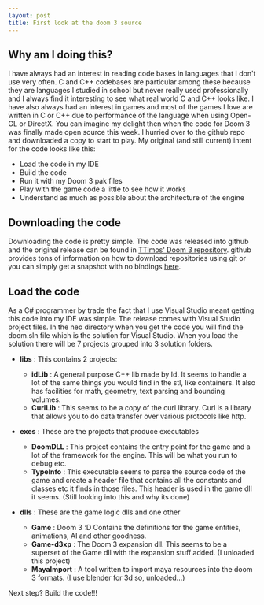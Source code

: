 ```yaml
---
layout: post
title: First look at the doom 3 source
---
```


## Why am I doing this?

I have always had an interest in reading code bases in languages that I don't use very often. C and C++ codebases are particular among these because they are languages I studied in school but never really used professionally and I always find it interesting to see what real world C and C++ looks like. I have also always had an interest in games and most of the games I love are written in C or C++ due to performance of the language when using Open-GL or DirectX.
You can imagine my delight then when the code for Doom 3 was finally made open source this week. I hurried over to the github repo and downloaded a copy to start to play. My original (and still current) intent for the code looks like this:

- Load the code in my IDE
- Build the code
- Run it with my Doom 3 pak files 
- Play with the game code a little to see how it works
- Understand as much as possible about the architecture of the engine

## Downloading the code

Downloading the code is pretty simple. The code was released into github and the original release can be found in [TTimos' Doom 3 repository](https://github.com/TTimo/doom3.gpl "Doom 3 repository"). github provides tons of information on how to download repositories using git or you can simply get a snapshot with no bindings [here](https://github.com/TTimo/doom3.gpl/zipball/master "TTimos doom 3 master zip download").

## Load the code

As a C# programmer by trade the fact that I use Visual Studio meant getting this code into my IDE was simple. The release comes with Visual Studio project files. In the neo directory when you get the code you will find the doom.sln file which is the solution for Visual Studio. When you load the solution there will be 7 projects grouped into 3 solution folders.

- **libs** : This contains 2 projects:

    * **idLib** : A general purpose C++ lib made by Id. It seems to handle a lot of the same things you would find in the stl, like containers. It also has facilities for math, geometry, text parsing and bounding volumes.
    * **CurlLib** : This seems to be a copy of the curl library. Curl is a library that allows you to do data transfer over various protocols like http.
	
- **exes** : These are the projects that produce executables

    * **DoomDLL** : This project contains the entry point for the game and a lot of the framework for the engine. This will be what you run to debug etc.
    * **TypeInfo** : This executable seems to parse the source code of the game and create a header file that contains all the constants and classes etc it finds in those files. This header is used in the game dll it seems. (Still looking into this and why its done)


- **dlls** : These are the game logic dlls and one other

    *	**Game** : Doom 3 :D Contains the definitions for the game entities, animations, AI and other goodness.
    * **Game-d3xp** : The Doom 3 expansion dll. This seems to be a superset of the Game dll with the expansion stuff added. (I unloaded this project)
    * **MayaImport** : A tool written to import maya resources into the doom 3 formats. (I use blender for 3d so, unloaded...)

Next step? Build the code!!!